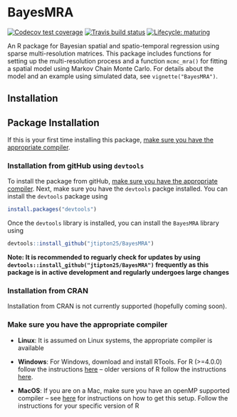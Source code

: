 
<!-- README.md is generated from README.Rmd. Please edit that file -->

# BayesMRA

<!-- badges: start -->

[![Codecov test
coverage](https://codecov.io/gh/jtipton25/BayesMRA/branch/master/graph/badge.svg)](https://codecov.io/gh/jtipton25/BayesMRA?branch=master)
[![Travis build
status](https://travis-ci.org/jtipton25/BayesMRA.svg?branch=master)](https://travis-ci.org/jtipton25/BayesMRA)
[![Lifecycle:
maturing](https://img.shields.io/badge/lifecycle-maturing-blue.svg)](https://www.tidyverse.org/lifecycle/#maturing)
<!-- badges: end -->

An R package for Bayesian spatial and spatio-temporal regression using
sparse multi-resolution matrices. This package includes functions for
setting up the multi-resolution process and a function `mcmc_mra()` for
fitting a spatial model using Markov Chain Monte Carlo. For details
about the model and an example using simulated data, see
`vignette("BayesMRA")`.

## Installation

## Package Installation

If this is your first time installing this package, [make sure you have
the appropriate compiler](#make-sure-you-have-the-appropriate-compiler).

### Installation from gitHub using `devtools`

To install the package from gitHub, [make sure you have the appropriate
compiler](#make-sure-you-have-the-appropriate-compiler). Next, make sure
you have the `devtools` packge installed. You can install the `devtools`
package using

``` r
install.packages("devtools")
```

Once the `devtools` library is installed, you can install the `BayesMRA`
library using

``` r
devtools::install_github("jtipton25/BayesMRA")
```

**Note: It is recommended to reguarly check for updates by using
`devtools::install_github("jtipton25/BayesMRA")` frequently as this
package is in active development and regularly undergoes large changes**

### Installation from CRAN

Installation from CRAN is not currently supported (hopefully coming
soon).

<!-- 
Therefore
```r
install.packages("BayesMRA")
``` 
will fail.
-->

### Make sure you have the appropriate compiler

  - **Linux**: It is assumed on Linux systems, the appropriate compiler
    is available

  - **Windows**: For Windows, download and install RTools. For R
    (\>=4.0.0) follow the instructions
    [here](https://cran.r-project.org/bin/windows/Rtools/) – older
    versions of R follow the instructions
    [here](https://cran.r-project.org/bin/windows/Rtools/history.html).

  - **MacOS**: If you are on a Mac, make sure you have an openMP
    supported compiler – see
    [here](https://thecoatlessprofessor.com/programming/cpp/r-compiler-tools-for-rcpp-on-macos/)
    for instructions on how to get this setup. Follow the instructions
    for your specific version of R
